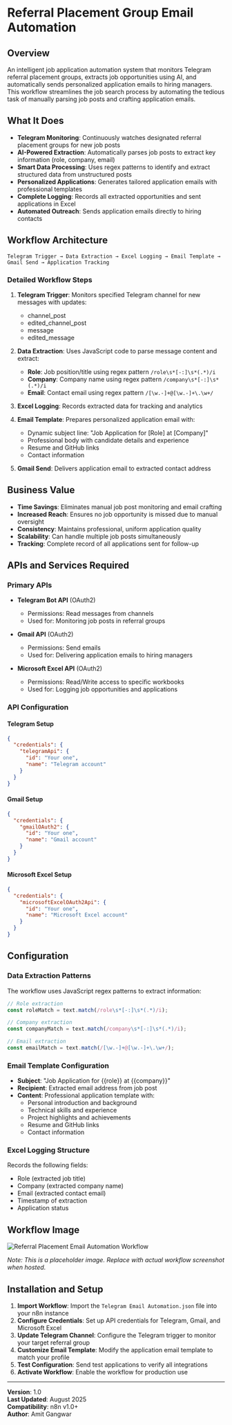 # Referral Placement Group Email Automation

## Overview

An intelligent job application automation system that monitors Telegram referral placement groups, extracts job opportunities using AI, and automatically sends personalized application emails to hiring managers. This workflow streamlines the job search process by automating the tedious task of manually parsing job posts and crafting application emails.

## What It Does

- **Telegram Monitoring**: Continuously watches designated referral placement groups for new job posts
- **AI-Powered Extraction**: Automatically parses job posts to extract key information (role, company, email)
- **Smart Data Processing**: Uses regex patterns to identify and extract structured data from unstructured posts
- **Personalized Applications**: Generates tailored application emails with professional templates
- **Complete Logging**: Records all extracted opportunities and sent applications in Excel
- **Automated Outreach**: Sends application emails directly to hiring contacts

## Workflow Architecture

```
Telegram Trigger → Data Extraction → Excel Logging → Email Template → Gmail Send → Application Tracking
```

### Detailed Workflow Steps

1. **Telegram Trigger**: Monitors specified Telegram channel for new messages with updates:
   - channel_post
   - edited_channel_post
   - message
   - edited_message

2. **Data Extraction**: Uses JavaScript code to parse message content and extract:
   - **Role**: Job position/title using regex pattern `/role\s*[-:]\s*(.*)/i`
   - **Company**: Company name using regex pattern `/company\s*[-:]\s*(.*)/i`
   - **Email**: Contact email using regex pattern `/[\w.-]+@[\w.-]+\.\w+/`

3. **Excel Logging**: Records extracted data for tracking and analytics

4. **Email Template**: Prepares personalized application email with:
   - Dynamic subject line: "Job Application for [Role] at [Company]"
   - Professional body with candidate details and experience
   - Resume and GitHub links
   - Contact information

5. **Gmail Send**: Delivers application email to extracted contact address

## Business Value

- **Time Savings**: Eliminates manual job post monitoring and email crafting
- **Increased Reach**: Ensures no job opportunity is missed due to manual oversight
- **Consistency**: Maintains professional, uniform application quality
- **Scalability**: Can handle multiple job posts simultaneously
- **Tracking**: Complete record of all applications sent for follow-up

## APIs and Services Required

### Primary APIs
- **Telegram Bot API** (OAuth2)
  - Permissions: Read messages from channels
  - Used for: Monitoring job posts in referral groups

- **Gmail API** (OAuth2)
  - Permissions: Send emails
  - Used for: Delivering application emails to hiring managers

- **Microsoft Excel API** (OAuth2)
  - Permissions: Read/Write access to specific workbooks
  - Used for: Logging job opportunities and applications

### API Configuration

#### Telegram Setup
```json
{
  "credentials": {
    "telegramApi": {
      "id": "Your one",
      "name": "Telegram account"
    }
  }
}
```

#### Gmail Setup
```json
{
  "credentials": {
    "gmailOAuth2": {
      "id": "Your one",
      "name": "Gmail account"
    }
  }
}
```

#### Microsoft Excel Setup
```json
{
  "credentials": {
    "microsoftExcelOAuth2Api": {
      "id": "Your one",
      "name": "Microsoft Excel account"
    }
  }
}
```

## Configuration

### Data Extraction Patterns
The workflow uses JavaScript regex patterns to extract information:

```javascript
// Role extraction
const roleMatch = text.match(/role\s*[-:]\s*(.*)/i);

// Company extraction  
const companyMatch = text.match(/company\s*[-:]\s*(.*)/i);

// Email extraction
const emailMatch = text.match(/[\w.-]+@[\w.-]+\.\w+/);
```

### Email Template Configuration
- **Subject**: "Job Application for {{role}} at {{company}}"
- **Recipient**: Extracted email address from job post
- **Content**: Professional application template with:
  - Personal introduction and background
  - Technical skills and experience
  - Project highlights and achievements
  - Resume and GitHub links
  - Contact information

### Excel Logging Structure
Records the following fields:
- Role (extracted job title)
- Company (extracted company name)
- Email (extracted contact email)
- Timestamp of extraction
- Application status

## Workflow Image

![Referral Placement Email Automation Workflow](workflow-diagram.png)

*Note: This is a placeholder image. Replace with actual workflow screenshot when hosted.*

## Installation and Setup

1. **Import Workflow**: Import the `Telegram Email Automation.json` file into your n8n instance
2. **Configure Credentials**: Set up API credentials for Telegram, Gmail, and Microsoft Excel
3. **Update Telegram Channel**: Configure the Telegram trigger to monitor your target referral group
4. **Customize Email Template**: Modify the application email template to match your profile
5. **Test Configuration**: Send test applications to verify all integrations
6. **Activate Workflow**: Enable the workflow for production use

---

**Version**: 1.0  
**Last Updated**: August 2025  
**Compatibility**: n8n v1.0+  
**Author**: Amit Gangwar 